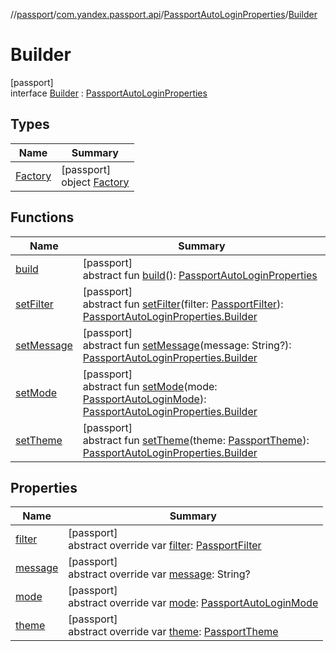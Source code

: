 //[passport](../../../../index.md)/[com.yandex.passport.api](../../index.md)/[PassportAutoLoginProperties](../index.md)/[Builder](index.md)

# Builder

[passport]\
interface [Builder](index.md) : [PassportAutoLoginProperties](../index.md)

## Types

| Name | Summary |
|---|---|
| [Factory](-factory/index.md) | [passport]<br>object [Factory](-factory/index.md) |

## Functions

| Name | Summary |
|---|---|
| [build](build.md) | [passport]<br>abstract fun [build](build.md)(): [PassportAutoLoginProperties](../index.md) |
| [setFilter](set-filter.md) | [passport]<br>abstract fun [setFilter](set-filter.md)(filter: [PassportFilter](../../-passport-filter/index.md)): [PassportAutoLoginProperties.Builder](index.md) |
| [setMessage](set-message.md) | [passport]<br>abstract fun [setMessage](set-message.md)(message: String?): [PassportAutoLoginProperties.Builder](index.md) |
| [setMode](set-mode.md) | [passport]<br>abstract fun [setMode](set-mode.md)(mode: [PassportAutoLoginMode](../../-passport-auto-login-mode/index.md)): [PassportAutoLoginProperties.Builder](index.md) |
| [setTheme](set-theme.md) | [passport]<br>abstract fun [setTheme](set-theme.md)(theme: [PassportTheme](../../-passport-theme/index.md)): [PassportAutoLoginProperties.Builder](index.md) |

## Properties

| Name | Summary |
|---|---|
| [filter](filter.md) | [passport]<br>abstract override var [filter](filter.md): [PassportFilter](../../-passport-filter/index.md) |
| [message](message.md) | [passport]<br>abstract override var [message](message.md): String? |
| [mode](mode.md) | [passport]<br>abstract override var [mode](mode.md): [PassportAutoLoginMode](../../-passport-auto-login-mode/index.md) |
| [theme](theme.md) | [passport]<br>abstract override var [theme](theme.md): [PassportTheme](../../-passport-theme/index.md) |
